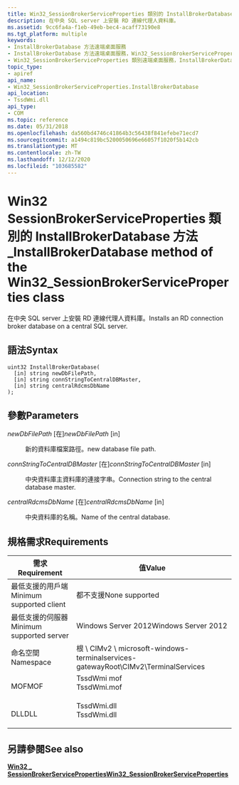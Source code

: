 ```yaml
---
title: Win32_SessionBrokerServiceProperties 類別的 InstallBrokerDatabase 方法
description: 在中央 SQL server 上安裝 RD 連線代理人資料庫。
ms.assetid: 9cc6fa4a-f1eb-49eb-bec4-acaff73190e8
ms.tgt_platform: multiple
keywords:
- InstallBrokerDatabase 方法遠端桌面服務
- InstallBrokerDatabase 方法遠端桌面服務，Win32_SessionBrokerServiceProperties 類別
- Win32_SessionBrokerServiceProperties 類別遠端桌面服務，InstallBrokerDatabase 方法
topic_type:
- apiref
api_name:
- Win32_SessionBrokerServiceProperties.InstallBrokerDatabase
api_location:
- TssdWmi.dll
api_type:
- COM
ms.topic: reference
ms.date: 05/31/2018
ms.openlocfilehash: da560bd4746c41864b3c56438f841efebe71ecd7
ms.sourcegitcommit: a1494c819bc5200050696e66057f1020f5b142cb
ms.translationtype: MT
ms.contentlocale: zh-TW
ms.lasthandoff: 12/12/2020
ms.locfileid: "103685582"
---
```

# <a name="installbrokerdatabase-method-of-the-win32_sessionbrokerserviceproperties-class"></a><span data-ttu-id="78671-106">Win32 SessionBrokerServiceProperties 類別的 InstallBrokerDatabase 方法 \_</span><span class="sxs-lookup"><span data-stu-id="78671-106">InstallBrokerDatabase method of the Win32\_SessionBrokerServiceProperties class</span></span>

<span data-ttu-id="78671-107">在中央 SQL server 上安裝 RD 連線代理人資料庫。</span><span class="sxs-lookup"><span data-stu-id="78671-107">Installs an RD connection broker database on a central SQL server.</span></span>

## <a name="syntax"></a><span data-ttu-id="78671-108">語法</span><span class="sxs-lookup"><span data-stu-id="78671-108">Syntax</span></span>


```mof
uint32 InstallBrokerDatabase(
  [in] string newDbFilePath,
  [in] string connStringToCentralDBMaster,
  [in] string centralRdcmsDbName
);
```



## <a name="parameters"></a><span data-ttu-id="78671-109">參數</span><span class="sxs-lookup"><span data-stu-id="78671-109">Parameters</span></span>

<dl> <dt>

<span data-ttu-id="78671-110">*newDbFilePath* \[在\]</span><span class="sxs-lookup"><span data-stu-id="78671-110">*newDbFilePath* \[in\]</span></span>
</dt> <dd>

<span data-ttu-id="78671-111">新的資料庫檔案路徑。</span><span class="sxs-lookup"><span data-stu-id="78671-111">new database file path.</span></span>

</dd> <dt>

<span data-ttu-id="78671-112">*connStringToCentralDBMaster* \[在\]</span><span class="sxs-lookup"><span data-stu-id="78671-112">*connStringToCentralDBMaster* \[in\]</span></span>
</dt> <dd>

<span data-ttu-id="78671-113">中央資料庫主資料庫的連接字串。</span><span class="sxs-lookup"><span data-stu-id="78671-113">Connection string to the central database master.</span></span>

</dd> <dt>

<span data-ttu-id="78671-114">*centralRdcmsDbName* \[在\]</span><span class="sxs-lookup"><span data-stu-id="78671-114">*centralRdcmsDbName* \[in\]</span></span>
</dt> <dd>

<span data-ttu-id="78671-115">中央資料庫的名稱。</span><span class="sxs-lookup"><span data-stu-id="78671-115">Name of the central database.</span></span>

</dd> </dl>

## <a name="requirements"></a><span data-ttu-id="78671-116">規格需求</span><span class="sxs-lookup"><span data-stu-id="78671-116">Requirements</span></span>



| <span data-ttu-id="78671-117">需求</span><span class="sxs-lookup"><span data-stu-id="78671-117">Requirement</span></span> | <span data-ttu-id="78671-118">值</span><span class="sxs-lookup"><span data-stu-id="78671-118">Value</span></span> |
|-------------------------------------|----------------------------------------------------------------------------------------|
| <span data-ttu-id="78671-119">最低支援的用戶端</span><span class="sxs-lookup"><span data-stu-id="78671-119">Minimum supported client</span></span><br/> | <span data-ttu-id="78671-120">都不支援</span><span class="sxs-lookup"><span data-stu-id="78671-120">None supported</span></span><br/>                                                              |
| <span data-ttu-id="78671-121">最低支援的伺服器</span><span class="sxs-lookup"><span data-stu-id="78671-121">Minimum supported server</span></span><br/> | <span data-ttu-id="78671-122">Windows Server 2012</span><span class="sxs-lookup"><span data-stu-id="78671-122">Windows Server 2012</span></span><br/>                                                         |
| <span data-ttu-id="78671-123">命名空間</span><span class="sxs-lookup"><span data-stu-id="78671-123">Namespace</span></span><br/>                | <span data-ttu-id="78671-124">根 \\ CIMv2 \\ microsoft-windows-terminalservices-gateway</span><span class="sxs-lookup"><span data-stu-id="78671-124">Root\\CIMv2\\TerminalServices</span></span><br/>                                               |
| <span data-ttu-id="78671-125">MOF</span><span class="sxs-lookup"><span data-stu-id="78671-125">MOF</span></span><br/>                      | <dl> <span data-ttu-id="78671-126"><dt>TssdWmi mof</dt></span><span class="sxs-lookup"><span data-stu-id="78671-126"><dt>TssdWmi.mof</dt></span></span> </dl> |
| <span data-ttu-id="78671-127">DLL</span><span class="sxs-lookup"><span data-stu-id="78671-127">DLL</span></span><br/>                      | <dl> <span data-ttu-id="78671-128"><dt>TssdWmi.dll</dt></span><span class="sxs-lookup"><span data-stu-id="78671-128"><dt>TssdWmi.dll</dt></span></span> </dl> |



## <a name="see-also"></a><span data-ttu-id="78671-129">另請參閱</span><span class="sxs-lookup"><span data-stu-id="78671-129">See also</span></span>

<dl> <dt>

[<span data-ttu-id="78671-130">**Win32 \_ SessionBrokerServiceProperties**</span><span class="sxs-lookup"><span data-stu-id="78671-130">**Win32\_SessionBrokerServiceProperties**</span></span>](win32-sessionbrokerserviceproperties.md)
</dt> </dl>

 

 





